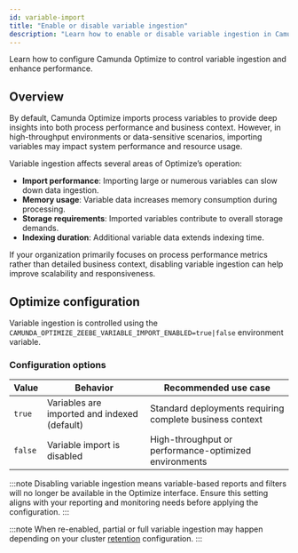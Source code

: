 ```yaml
---
id: variable-import
title: "Enable or disable variable ingestion"
description: "Learn how to enable or disable variable ingestion in Camunda Optimize"
---
```


Learn how to configure Camunda Optimize to control variable ingestion and enhance performance.

## Overview

By default, Camunda Optimize imports process variables to provide deep insights into both process performance and business context. However, in high-throughput environments or data-sensitive scenarios, importing variables may impact system performance and resource usage.

Variable ingestion affects several areas of Optimize’s operation:

- **Import performance**: Importing large or numerous variables can slow down data ingestion.
- **Memory usage**: Variable data increases memory consumption during processing.
- **Storage requirements**: Imported variables contribute to overall storage demands.
- **Indexing duration**: Additional variable data extends indexing time.

If your organization primarily focuses on process performance metrics rather than detailed business context, disabling variable ingestion can help improve scalability and responsiveness.

## Optimize configuration

Variable ingestion is controlled using the `CAMUNDA_OPTIMIZE_ZEEBE_VARIABLE_IMPORT_ENABLED=true|false` environment variable.

### Configuration options

| Value   | Behavior                                     | Recommended use case                                     |
| ------- | -------------------------------------------- | -------------------------------------------------------- |
| `true`  | Variables are imported and indexed (default) | Standard deployments requiring complete business context |
| `false` | Variable import is disabled                  | High-throughput or performance-optimized environments    |

:::note
Disabling variable ingestion means variable-based reports and filters will no longer be available in the Optimize interface. Ensure this setting aligns with your reporting and monitoring needs before applying the configuration.
:::

:::note
When re-enabled, partial or full variable ingestion may happen depending on your cluster [retention](/self-managed/zeebe-deployment/exporters/elasticsearch-exporter.md#retention) configuration.
:::
